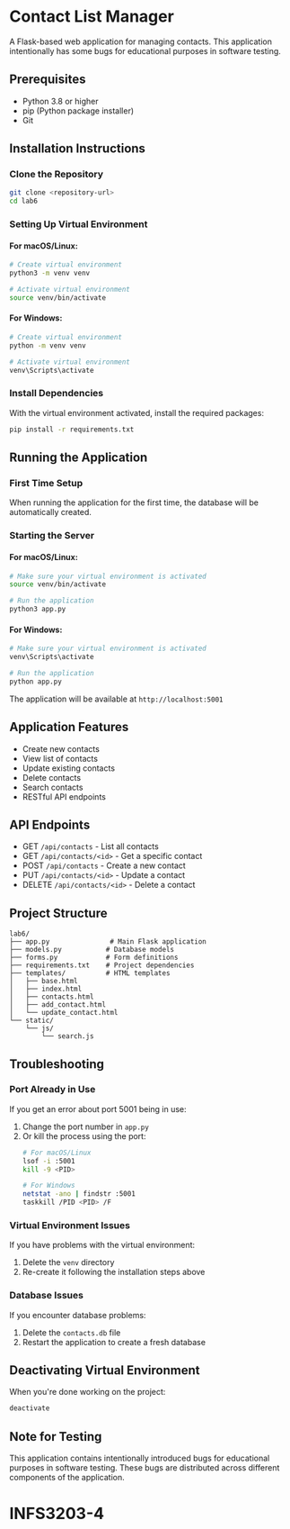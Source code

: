 
# Contact List Manager

A Flask-based web application for managing contacts. This application intentionally has some bugs for educational purposes in software testing.

## Prerequisites

- Python 3.8 or higher
- pip (Python package installer)
- Git

## Installation Instructions

### Clone the Repository
```bash
git clone <repository-url>
cd lab6
```

### Setting Up Virtual Environment

#### For macOS/Linux:
```bash
# Create virtual environment
python3 -m venv venv

# Activate virtual environment
source venv/bin/activate
```

#### For Windows:
```bash
# Create virtual environment
python -m venv venv

# Activate virtual environment
venv\Scripts\activate
```

### Install Dependencies

With the virtual environment activated, install the required packages:
```bash
pip install -r requirements.txt
```

## Running the Application

### First Time Setup
When running the application for the first time, the database will be automatically created.

### Starting the Server

#### For macOS/Linux:
```bash
# Make sure your virtual environment is activated
source venv/bin/activate

# Run the application
python3 app.py
```

#### For Windows:
```bash
# Make sure your virtual environment is activated
venv\Scripts\activate

# Run the application
python app.py
```

The application will be available at `http://localhost:5001`

## Application Features

- Create new contacts
- View list of contacts
- Update existing contacts
- Delete contacts
- Search contacts
- RESTful API endpoints

## API Endpoints

- GET `/api/contacts` - List all contacts
- GET `/api/contacts/<id>` - Get a specific contact
- POST `/api/contacts` - Create a new contact
- PUT `/api/contacts/<id>` - Update a contact
- DELETE `/api/contacts/<id>` - Delete a contact

## Project Structure
```
lab6/
├── app.py               # Main Flask application
├── models.py           # Database models
├── forms.py            # Form definitions
├── requirements.txt    # Project dependencies
├── templates/          # HTML templates
│   ├── base.html
│   ├── index.html
│   ├── contacts.html
│   ├── add_contact.html
│   └── update_contact.html
└── static/
    └── js/
        └── search.js
```

## Troubleshooting

### Port Already in Use
If you get an error about port 5001 being in use:
1. Change the port number in `app.py`
2. Or kill the process using the port:
   ```bash
   # For macOS/Linux
   lsof -i :5001
   kill -9 <PID>
   
   # For Windows
   netstat -ano | findstr :5001
   taskkill /PID <PID> /F
   ```

### Virtual Environment Issues
If you have problems with the virtual environment:
1. Delete the `venv` directory
2. Re-create it following the installation steps above

### Database Issues
If you encounter database problems:
1. Delete the `contacts.db` file
2. Restart the application to create a fresh database

## Deactivating Virtual Environment

When you're done working on the project:
```bash
deactivate
```

## Note for Testing

This application contains intentionally introduced bugs for educational purposes in software testing. These bugs are distributed across different components of the application.

# INFS3203-4

